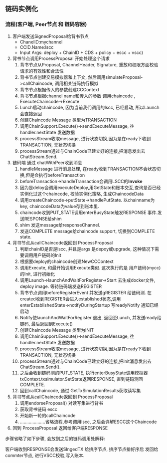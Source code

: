## 链码实例化

### 流程(客户端, Peer节点 和 链码容器)

1. 客户端发送SignedProposal给背书节点
   - ChanelID:mychannel 
   - CCID.Name:lscc 
   - Input Args: deploy + ChainID + CDS + policy + escc + vscc)
2. 背书节点调用ProcessProposal 开始处理这个请求
   1. 背书节点从Proposal, ChannelHeader, Signature,  重放和权限方面校验请求的有效性和合法性
   2. 背书节点创建交易模拟器和上下文, 然后调用simulateProposal->callChaincode, 调用相关链码执行模拟
   3. 背书节点根据传入的参数创建CCContext
   4. 背书节点根据channel name和传入的参数 调用chaincode , ExecuteChaincode->Execute
   5. Lunch启动chaincode, 因为当前我们调用的lscc, 已经启动, 所以Launch会直接返回
   6. 创建Chaincode Message 类型为TRANSACTION
   7. 调用ChainSupport.Execute()->sendExecuteMessage,  往handler.nextState 发送数据
   8. processStream收取message, 进行状态切换,因为是在ready下收到TRANSACTION, 无状态切换
   9. processStream通过与ChainCode已建立好的连接,把消息发出去ChatStream.Send.
3. 链码端 通过 chatWithPeer收到消息
   1. handleMessage 进行消息处理, 在ready收到TRANSACTION不会状态切换,但是会执行beforeTransaction
   2. beforeTransaction->handleTransaction会调用LSCC的**Invoke**
   3. 因为是deloy会调用executeDeploy,用GetState和账本交互,查询是否已经实例化过这个chaincode,  校验实例化策略, 生成ChaincodeData
   4. 调用createChaincode->putState->handlePutState. 以chainname为key, chaincodeData为value存到账本里.
   5. chaincode收到PUT_STATE调用enterBusyState触发RESPONSE 事件.发送RESPONSE给shim
   6. shim 发送message给responseChannel.
   7. 发送COMPLETE message给chaincode support, 切换到COMPLETE state.
4. 背书节点从callChaincode返回到 ProcessProposal
   1. 判断chainID是否是lscc, 并且是args 是depoy或upgrade, 这种情况下需要调用用户链码的Init
   2. 根据要deploy的chaincode创建NewCCContext 
   3. 调用Execute, 和最开始调用Execute类似. 这次执行的是 用户链码(mycc)的Init, 进行初始化
   4. 调用Launch->launchAndWaitForRegister->Start 去生成docker文件, deploy image. 等待链码端发送REGISTER
   5. 背书节点调用beforeRegisterEvent  并发送gREGISTER 给链码测. 在created收到REGISTER会进入established状态,调用enterEstablishedState->notifyDuringStartup 写readyNotify 通知已经启动
   6. Notify使launchAndWaitForRegister 退出, 返回至Lunch, 并发送ready给链码, 最后返回到Execute()
   7. 创建Chaincode Message 类型为INIT
   8. 调用ChainSupport.Execute()->sendExecuteMessage,  往handler.nextState 发送数据
   9. processStream收取message, 进行状态切换,因为是在ready下收到TRANSACTION, 无状态切换
   10. processStream通过与ChainCode已建立好的连接,把Init消息发出去ChatStream.Send().
   11. 之后会收到链码测的PUT_STATE, 执行enterBusyState调用模拟器txContext.txsimulator.SetState返回RESPONSE, 直到链码测回COMPLETE.
   12. 回到callChaincode, 通过 GetTxSimulationResults获取读写集
5. 背书节点从callChaincode返回到 ProcessProposal
   1. 调用endorseProposal() 对读写集进行背书
   2. 获取背书链码 escc
   3. 开始新一轮的callChaincode 
   4. ………………..省略流程,参考调用lscc, 之后会详解ESCC这个Chaincode
6. 回到 ProcessProposal 返回给客户端RESPONSE



步骤省略了如下步骤, 会放到之后的链码调用处解释:

客户端收到RESPONSE会发送SIngedTX  给排序节点, 排序节点排好序后 发回给commter节点, 进行VSCC校验,写入账本.